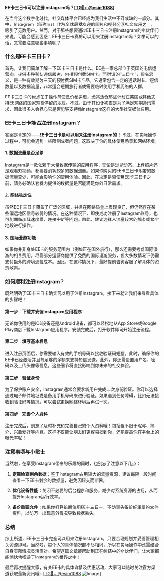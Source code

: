 **EE卡三日卡可以注册Instagram吗？[[TG💪+ @esim1088](https://t.me/s/esim1088)]**

在当今这个数字化时代，社交媒体平台已经成为我们生活中不可或缺的一部分。其中，Instagram（简称Ins）作为全球最受欢迎的图片和视频分享社交应用之一，吸引了无数用户。然而，对于那些想要通过EE卡三日卡注册Instagram的小伙伴们来说，可能会感到困惑：EE卡三日卡真的可以用来注册Instagram吗？如果可以的话，又需要注意哪些事项呢？

### **什么是EE卡三日卡？**

首先，让我们简单了解一下EE卡三日卡是什么。EE是一家总部位于英国的电信运营商，提供多种移动通信服务，包括预付费SIM卡。而所谓的“三日卡”，顾名思义，是一种有效期为三天的预付费SIM卡产品。它通常包含一定的通话时长、短信数量以及数据流量，非常适合短期旅行者或需要临时使用手机网络的人群。

EE卡三日卡的优点在于操作简便且价格实惠，尤其适合那些计划在英国或其他支持EE网络的国家短暂停留的朋友。不过，由于其设计初衷是为了满足短期通讯需求，因此很多人会担心它是否能够支持像Instagram这样的大型社交媒体应用。

### **EE卡三日卡能否注册Instagram？**

答案是肯定的——**EE卡三日卡是可以用来注册Instagram的！** 不过，在实际操作过程中，可能会遇到一些限制或者问题，这取决于你的具体使用场景和网络环境。

#### **1. 数据流量是否足够**
Instagram是一款依赖于大量数据传输的应用程序，无论是浏览动态、上传照片还是观看短视频，都需要消耗较多的数据流量。如果你购买的EE卡三日卡附带的数据流量较少，可能会影响你的使用体验。因此，在决定是否使用EE卡三日卡之前，请务必确认套餐内提供的数据量是否能满足你的日常需求。

#### **2. 网络稳定性**
虽然EE卡三日卡覆盖了广泛的区域，并且在网络质量上表现良好，但仍然存在某些偏远地区信号较弱的情况。在这种情况下，即使成功注册了Instagram账号，也可能面临加载速度慢、连接中断等问题。因此，建议选择人流量较大的城市或繁华地段进行操作。

#### **3. 国际漫游功能**
如果你并非身处EE卡的服务范围内（例如正在国外旅行），那么还需要考虑国际漫游的相关费用。尽管部分运营商提供了免费的国际漫游服务，但大多数情况下仍需支付额外的跨境通信成本。因此，在这种情况下，最好提前咨询客服了解具体的资费政策。

### **如何顺利注册Instagram？**

既然明确了EE卡三日卡确实可以用于注册Instagram，接下来就让我们来看看具体的步骤吧！

#### **第一步：下载并安装Instagram应用程序**
无论你使用的是iOS设备还是Android设备，都可以轻松地从App Store或Google Play商店下载Instagram应用程序。安装完成后，打开软件即可开始注册流程。

#### **第二步：填写基本信息**
进入注册页面后，你需要输入有效的手机号码以接收验证码短信。此时，确保你的EE卡已经激活并且有足够的余额来支持短信发送。此外，你还需设置用户名、密码以及上传头像等信息。这些细节将直接影响到你未来的社交体验。

#### **第三步：验证身份**
为了保护账户安全，Instagram通常会要求新用户完成二次身份验证。你可以选择通过电子邮件地址或是备用手机号码来进行验证。如果遇到任何障碍，比如无法接收到验证码等情况，可以尝试更换网络环境后再试一次。

#### **第四步：完善个人资料**
注册完成后，别忘了及时补充和完善自己的个人资料哦！包括但不限于昵称、简介、兴趣爱好等内容。这样不仅能让朋友们更容易找到你，还能提高你在平台上的曝光率呢！

### **注意事项与小贴士**

当然啦，在享受Instagram带来的乐趣的同时，也别忘了注意以下几点：

1. **定期检查剩余数据**：鉴于Instagram占用较大的流量资源，建议每隔一段时间查看一下EE卡剩余的数据量，避免因超支而断网。
   
2. **优化设备性能**：关闭不必要的后台程序和服务，减少对系统资源的占用，从而提升Instagram运行效率。
   
3. **备份重要文件**：如果你打算长期使用EE卡三日卡，不妨事先备份好重要的文件资料，以防万一出现意外情况导致数据丢失。

### **总结**

综上所述，EE卡三日卡完全可以用来注册Instagram，只要合理规划并妥善管理相关资源即可。当然啦，每个人的具体情况都不尽相同，所以在实际操作中还需结合自身实际情况灵活应对。希望这篇文章能帮助到正在纠结中的小伙伴们，让大家都能愉快地畅游于Instagram的世界之中！

最后再次提醒大家，有关EE卡的具体详情及优惠活动，大家可以随时关注官方渠道获取最新资讯哦~ [[TG💪+ @esim1088](https://t.me/s/esim1088) ![Image](https://i.postimg.cc/4NQfJmqS/Snipaste-2025-05-13-00-14-12.png)]